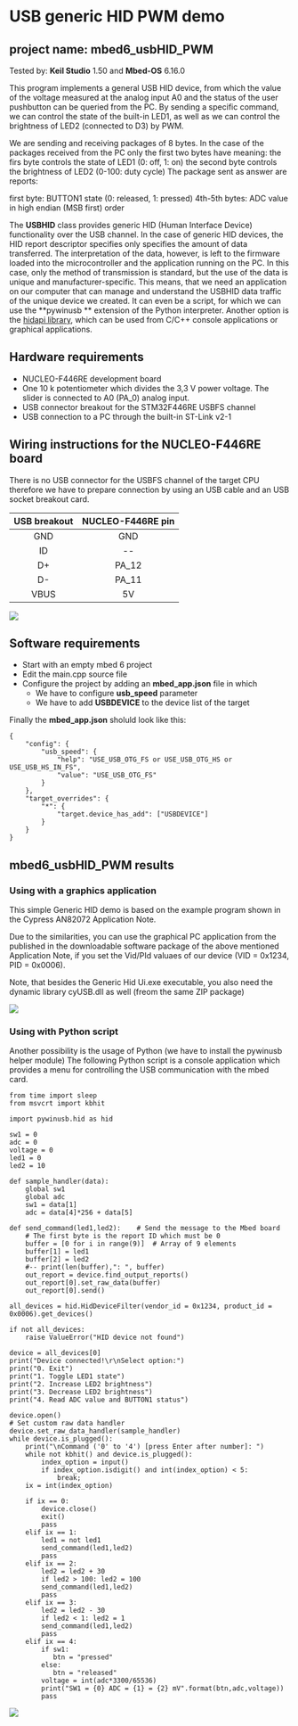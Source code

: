 # USB generic HID PWM demo
## project name: mbed6_usbHID_PWM
Tested by: **Keil Studio** 1.50 and **Mbed-OS** 6.16.0

This program implements a general USB HID device, from which the value of the voltage measured 
at the analog input A0 and the status of the user pushbutton can be queried from the PC. 
By sending a specific command, we can control the state of the built-in LED1, as well as
we can control the brightness of LED2 (connected to D3) by PWM.

We are sending and receiving packages of 8 bytes. 
In the case of the packages received from the PC only the first two bytes have meaning:
the firs byte controls the state of LED1 (0: off, 1: on)
the second byte controls the brightness of LED2 (0-100: duty cycle)
The package sent as answer are reports:

first byte: BUTTON1 state (0: released, 1: pressed) 
4th-5th bytes: ADC value in high endian (MSB first) order

The **USBHID** class provides generic HID (Human Interface Device) functionality over the USB channel. 
In the case of generic HID devices, the HID report descriptor specifies 
only specifies the amount of data transferred. The interpretation of the data, however, is left to the firmware 
loaded into the microcontroller and the application running on the PC. In this case, only the method 
of transmission is standard, but the use of the data is unique and manufacturer-specific.
This means, that we need an application on our computer that can manage and understand the USBHID 
data traffic of the unique device we created. It can even be a script, for which we can use the **pywinusb ** 
extension of the Python interpreter. Another option is the [hidapi library](https://github.com/libusb/hidapi), 
which can be used from C/C++ console applications or graphical applications.




## Hardware requirements
* NUCLEO-F446RE development board
* One 10 k potentiometer which divides the 3,3 V power voltage. The slider is connected to A0 (PA_0) analog input.
* USB connector breakout for the STM32F446RE USBFS channel
* USB connection to a PC through the built-in ST-Link v2-1

## Wiring instructions for the NUCLEO-F446RE board

There is no USB connector for the USBFS channel of the target CPU therefore we have to prepare connection
by using an USB cable and an USB socket breakout card.

| USB breakout  | NUCLEO-F446RE pin   |
|:-------:|:-----: |
|  GND    |GND     | 
|  ID     | --     | 
|  D+     | PA_12  |
|  D-     | PA_11  | 
|  VBUS   | 5V     | 



![](./images/usbhid_pwm_wiring.png)


## Software requirements
* Start with an empty mbed 6 project
* Edit the main.cpp source file
* Configure the project by adding an **mbed_app.json** file in which
    * We have to configure **usb_speed** parameter
    * We have to add **USBDEVICE** to the device list of the target

Finally the **mbed_app.json** sholuld look like this: 

```
{
    "config": {
        "usb_speed": {
            "help": "USE_USB_OTG_FS or USE_USB_OTG_HS or USE_USB_HS_IN_FS",
            "value": "USE_USB_OTG_FS"
        }
    },
    "target_overrides": {
        "*": {
            "target.device_has_add": ["USBDEVICE"]
        }
    }
}
```
## mbed6_usbHID_PWM results

### Using with a graphics application 

This simple Generic HID demo is based on the 
example program shown in the Cypress AN82072 Application Note.

Due to the similarities, you can use the graphical PC application
from the published in the downloadable software package of the above 
mentioned Application Note, if you set the Vid/PId valuaes of our device 
(VID = 0x1234, PID = 0x0006). 

Note, that besides the Generic Hid Ui.exe executable, you also need 
the dynamic library cyUSB.dll as well (freom the same ZIP package)

![](./images/mbed6_usbhid_pwm.png)

### Using with Python script

Another possibility is the usage of Python (we have to install the pywinusb helper module)
The following Python script is a console application which provides 
a menu for controlling the USB communication with the mbed card.

```
from time import sleep
from msvcrt import kbhit

import pywinusb.hid as hid

sw1 = 0
adc = 0
voltage = 0
led1 = 0
led2 = 10

def sample_handler(data):
    global sw1
    global adc
    sw1 = data[1]
    adc = data[4]*256 + data[5]

def send_command(led1,led2):    # Send the message to the Mbed board
    # The first byte is the report ID which must be 0
    buffer = [0 for i in range(9)]  # Array of 9 elements  
    buffer[1] = led1
    buffer[2] = led2
    #-- print(len(buffer),": ", buffer)
    out_report = device.find_output_reports()
    out_report[0].set_raw_data(buffer)
    out_report[0].send()  

all_devices = hid.HidDeviceFilter(vendor_id = 0x1234, product_id = 0x0006).get_devices()

if not all_devices:
    raise ValueError("HID device not found")

device = all_devices[0]
print("Device connected!\r\nSelect option:")
print("0. Exit")
print("1. Toggle LED1 state")
print("2. Increase LED2 brightness")
print("3. Decrease LED2 brightness")
print("4. Read ADC value and BUTTON1 status")

device.open()
# Set custom raw data handler
device.set_raw_data_handler(sample_handler)
while device.is_plugged():
    print("\nCommand ('0' to '4') [press Enter after number]: ")
    while not kbhit() and device.is_plugged():
        index_option = input()
        if index_option.isdigit() and int(index_option) < 5:
            break;
    ix = int(index_option)

    if ix == 0:
        device.close()
        exit()
        pass
    elif ix == 1:
        led1 = not led1
        send_command(led1,led2)
        pass
    elif ix == 2:
        led2 = led2 + 30
        if led2 > 100: led2 = 100
        send_command(led1,led2)
        pass
    elif ix == 3:
        led2 = led2 - 30
        if led2 < 1: led2 = 1
        send_command(led1,led2)
        pass
    elif ix == 4:
        if sw1:
           btn = "pressed"
        else:
           btn = "released"
        voltage = int(adc*3300/65536)
        print("SW1 = {0} ADC = {1} = {2} mV".format(btn,adc,voltage))  
        pass
```

![](./images/usbhid_pwm_py.png)
